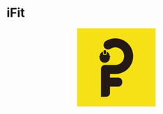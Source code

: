 # iFit 

<div align="center">
  <img src="public/favicon_package/apple-touch-icon.png" alt="Your Logo">
</div>
